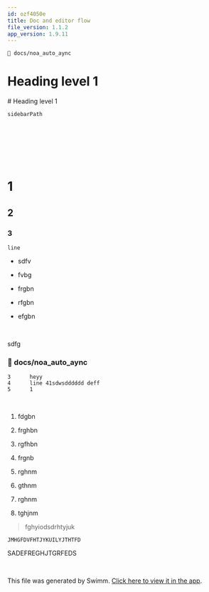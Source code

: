 ```yaml
---
id: ozf4050e
title: Doc and editor flow
file_version: 1.1.2
app_version: 1.9.11
---
```


`📄 docs/noa_auto_aync`

# Heading level 1

\# Heading level 1

`sidebarPath`<swm-token data-swm-token=":docusaurus.config.js:26:1:1:`          sidebarPath: require.resolve(&#39;./sidebars.js&#39;),`"/>

<br/>

<br/>

<br/>

<br/>

<br/>

# 1

## 2

### 3

`line`<swm-token data-swm-token=":docs/noa_auto_aync:4:0:0:`line 41sdwsdddddd deff`"/>

*   sdfv

*   fvbg

*   frgbn

*   rfgbn

*   efgbn

<br/>

sdfg
<!-- NOTE-swimm-snippet: the lines below link your snippet to Swimm -->
### 📄 docs/noa_auto_aync
```
3      heyy
4      line 41sdwsdddddd deff
5      1
```

<br/>

1.  fdgbn

2.  frghbn

3.  rgfhbn

4.  frgnb

5.  rghnm

6.  gthnm

7.  rghnm

8.  tghjnm

> fghyiodsdrhtyjuk

```
JMHGFDVFHTJYKUILYJTHTFD
```

SADEFREGHJTGRFEDS

<br/>

This file was generated by Swimm. [Click here to view it in the app](https://swimm-web-app.web.app/repos/Z2l0aHViJTNBJTNBTm9hUmVwbyUzQSUzQU5vYW96ZXI=/docs/ozf4050e).
